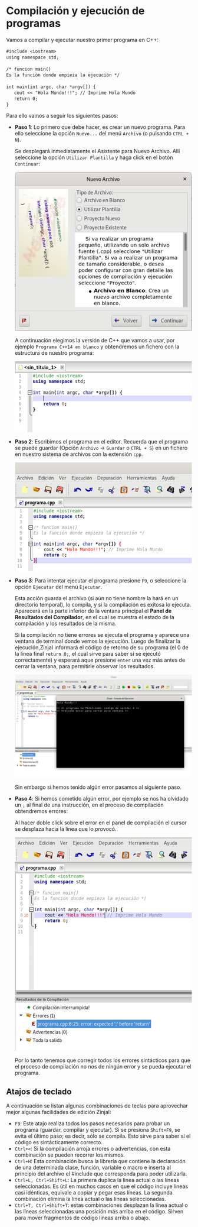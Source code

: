 # Compilación y ejecución de programas

Vamos a compilar y ejecutar nuestro primer programa en C++:

    #include <iostream>
    using namespace std;

    /* funcion main() 
    Es la función donde empieza la ejecución */
    
    int main(int argc, char *argv[]) {
       cout << "Hola Mundo!!!"; // Imprime Hola Mundo
       return 0;
    }

Para ello vamos a seguir los siguientes pasos:

* **Paso 1**: Lo primero que debe hacer, es crear un nuevo programa. Para ello seleccione la opción `Nuevo...` del menú `Archivo` (o pulsando `CTRL + N`).

    Se desplegará inmediatamente el Asistente para Nuevo Archivo. Allí seleccione la opción `Utilizar Plantilla` y haga click en el botón `Continuar`:

    ![zinjai](img/zinjai1.png)

    A continuación elegimos la versión de C++ que vamos a usar, por ejemplo `Programa C++14 en blanco` y obtendremos un fichero con la estructura de nuestro programa:

    ![zinjai](img/zinjai2.png)

* **Paso 2**: Escribimos el programa en el editor. Recuerda que el programa se puede guardar (Opción `Archivo` -> `Guardar` o `CTRL + S`) en un fichero en nuestro sistema de archivos con la extensión `cpp`.

    ![zinjai](img/zinjai3.png)

* **Paso 3**: Para intentar ejecutar el programa presione `F9`, o seleccione la   opción `Ejecutar` del menú `Ejecutar`.

    Esta acción guarda el archivo (si aún no tiene nombre la hará en un directorio temporal), lo compila, y si la compilación es exitosa lo ejecuta. Aparecerá en la parte inferior de la ventana principal el **Panel de Resultados del Compilador**, en el cual se muestra el estado de la compilación y los resultados de la misma.

    Si la compilación no tiene errores se ejecuta el programa y aparece una ventana de terminal donde vemos la ejecución.  Luego de finalizar la ejecución,ZinjaI  informará el código de retorno de su programa (el 0 de la línea final `return 0;`, el cual sirve para saber si se ejecutó correctamente) y esperará aque presione  `enter`  una vez más antes de cerrar la ventana, para permitirle observar los resultados. 

    ![zinjai](img/zinjai4.png)

    Sin embargo si hemos tenido algún error pasamos al siguiente paso.

* **Paso 4**: Si hemos cometido algún error, por ejemplo se nos ha olvidado un `;` al final de una instrucción, en el proceso de compilación obtendremos errores:

    Al hacer doble click sobre el error en el panel de compilación el cursor se desplaza hacia la linea que lo provocó.

    ![zinjai](img/zinjai5.png)

    Por lo tanto tenemos que corregir todos los errores sintácticos para que el proceso de compilación no nos de ningún error y se pueda ejecutar el programa.

## Atajos de teclado

A continuación se listan algunas combinaciones de teclas para aprovechar mejor algunas facilidades de edición ZinjaI:

* `F9`: Este atajo realiza todos los pasos necesarios para probar un programa (guardar, compilar y ejecutar). Si se presiona `Shift+F9`, se evita el último paso; es decir, sólo se compila. Esto sirve para saber si el código es sintácticamente correcto.
* `Ctrl+<`: Si la compilación arroja errores o advertencias, con esta combinación se pueden recorrer los mismos. 
* `Ctrl+H`:  Esta combinación busca la librería que contiene la declaración de una determinada clase, función, variable o macro e inserta al principio del archivo el #include que corresponda para poder utilizarla.
* `Ctrl+L, Ctrl+Shift+L`: La primera duplica la linea actual o las líneas seleccionadas. Es útil en muchos casos en que el código incluye líneas casi idénticas, equivale a copiar y pegar esas líneas. La segunda combinación elimina la línea actual o las líneas seleccionadas. 
* `Ctrl+T, Ctrl+Shift+T`: estas combinaciones desplazan la línea actual o las líneas seleccionadas una posición más arriba en el código. Sirven para mover fragmentos de código lineas arriba o abajo.

